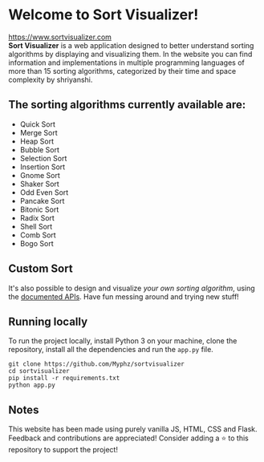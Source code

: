 # Welcome to Sort Visualizer!

https://www.sortvisualizer.com  
**Sort Visualizer** is a web application designed to better understand sorting algorithms by displaying and visualizing them.
In the website you can find information and implementations in multiple programming languages of more than 15 sorting algorithms, categorized by their time and space complexity by shriyanshi.

## The sorting algorithms currently available are:

- Quick Sort
- Merge Sort
- Heap Sort
- Bubble Sort
- Selection Sort
- Insertion Sort
- Gnome Sort
- Shaker Sort
- Odd Even Sort
- Pancake Sort
- Bitonic Sort
- Radix Sort
- Shell Sort
- Comb Sort
- Bogo Sort

## Custom Sort

It's also possible to design and visualize _your own sorting algorithm_, using the [documented APIs](https://www.sortvisualizer.com/docs). Have fun messing around and trying new stuff!

## Running locally

To run the project locally, install Python 3 on your machine, clone the repository, install all the dependencies and run the `app.py` file.

```console
git clone https://github.com/Myphz/sortvisualizer
cd sortvisualizer
pip install -r requirements.txt
python app.py
```

## Notes

This website has been made using purely vanilla JS, HTML, CSS and Flask.
Feedback and contributions are appreciated!
Consider adding a :star: to this repository to support the project!
